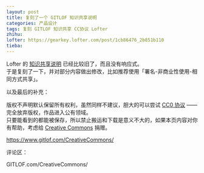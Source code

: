```yaml
---
layout: post
title: 复刻了一个 GITLOF 知识共享说明
categories: 产品设计
tags: 复刻 GITLOF 知识共享 CC协议 Lofter
zhihu: 
lofter: https://gearkey.lofter.com/post/1cb86476_2b851b110
tieba: 
---
```


Lofter 的 [知识共享说明](https://www.lofter.com/CreativeCommons) 已经比较旧了，而且没有响应式。  
于是复刻了一下，并对部分内容做出修改，比如推荐使用「署名-非商业性使用-相同方式共享」。

以及最后的补充：

版权不声明默认保留所有权利，虽然同样不建议，胆大的可以尝试 [CC0 协议](https://creativecommons.org/publicdomain/zero/1.0/deed.zh) —— 完全放弃版权，作品进入公有领域。  
只要能看到的都能被保存，所以禁止搬运和下载是意义不大的，如果本页内容对你有帮助，考虑给 [Creative Commons](https://creativecommons.org/) 捐赠。

<https://www.gitlof.com/CreativeCommons/>

评论区：

GITLOF.com/CreativeCommons/
